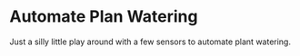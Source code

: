 # Automate Plan Watering
Just a silly little play around with a few sensors to automate plant watering.